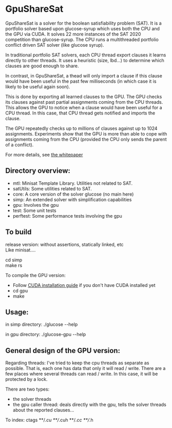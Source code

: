 # GpuShareSat

GpuShareSat is a solver for the boolean satisfiability problem (SAT).
It is a portfolio solver based upon glucose-syrup which uses both the CPU and the GPU via CUDA. It solves 22 more instances of the SAT 2020 competition than glucose-syrup. The CPU runs a multithreaded portfolio conflict driven SAT solver (like glucose syrup).

In traditional portfolio SAT solvers, each CPU thread export clauses it learns directly to other threads. It uses a heuristic (size, lbd...) to determine which clauses are good enough to share. 

In contrast, in GpuShareSat, a thead will only import a clause if this clause would have been useful in the past few milliseconds (in which case it is likely to be useful again soon).

This is done by exporting all learned clauses to the GPU. The GPU checks its clauses against past partial assignments coming from the CPU threads. This allows the GPU to notice when a clause would have been useful for a CPU thread. In this case, that CPU thread gets notified and imports the clause. 

The GPU repeatedly checks up to millions of clauses against up to 1024 assignments. Experiments show that the GPU is more than able to cope with assignments coming from the CPU (provided the CPU only sends the parent of a conflict).

For more details, see [the whitepaper](./paper.pdf)

## Directory overview:

- mtl:            Minisat Template Library. Utilities not related to SAT.
- satUtils:       Some utilities related to SAT.
- core:           A core version of the solver glucose (no main here)
- simp:           An extended solver with simplification capabilities
- gpu:            Involves the gpu
- test:           Some unit tests
- perftest:       Some performance tests involving the gpu

## To build
release version: without assertions, statically linked, etc   
Like minisat....

cd  simp  
make rs

To compile the GPU version:
- Follow [CUDA installation guide](https://docs.nvidia.com/cuda/cuda-quick-start-guide/index.html) if you don't have CUDA installed yet
- cd gpu
- make 

## Usage:

in simp directory: ./glucose --help

in gpu directory: ./glucose-gpu --help

## General design of the GPU version:
Regarding threads: 
I've tried to keep the cpu threads as separate as possible. That is, each one has data that only it will read / write.
There are a few places where several threads can read / write. In this case, it will be protected by a lock. 

There are two types:
- the solver threads
- the gpu caller thread: deals directly with the gpu, tells the solver threads about the reported clauses...

To index: ctags **/*.cu **/*.cuh **/*.cc **/*.h
